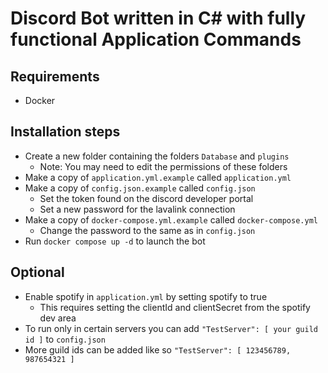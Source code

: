 ﻿# Discord Bot written in C# with fully functional Application Commands

## Requirements
- Docker

## Installation steps
- Create a new folder containing the folders `Database` and `plugins`
  - Note: You may need to edit the permissions of these folders
- Make a copy of `application.yml.example` called `application.yml`
- Make a copy of `config.json.example` called `config.json`
  - Set the token found on the discord developer portal
  - Set a new password for the lavalink connection
- Make a copy of `docker-compose.yml.example` called `docker-compose.yml`
  - Change the password to the same as in `config.json`
- Run `docker compose up -d` to launch the bot

## Optional
- Enable spotify in `application.yml` by setting spotify to true
  - This requires setting the clientId and clientSecret from the spotify dev area
- To run only in certain servers you can add `"TestServer": [ your guild id ]` to `config.json`
- More guild ids can be added like so `"TestServer": [ 123456789, 987654321 ]`
